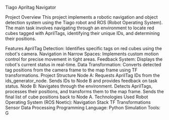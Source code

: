 Tiago Apriltag Navigator

Project Overview
This project implements a robotic navigation and object detection system using the Tiago robot and ROS (Robot Operating System). The main task involves navigating through an environment to locate red cubes tagged with AprilTags, identifying their unique IDs, and determining their positions.

Features
AprilTag Detection: Identifies specific tags on red cubes using the robot's camera.
Navigation in Narrow Spaces: Implements custom motion control for precise movement in tight areas.
Feedback System: Displays the robot's current status in real-time.
Data Transformation: Converts detected tag positions from the camera frame to the map frame using TF transformations.
Project Structure
Node A:
Requests AprilTag IDs from the ids_generator_node.
Sends IDs to Node B and provides feedback on task status.
Node B:
Navigates through the environment.
Detects AprilTags, processes their positions, and transforms them to the map frame.
Sends the final list of cube positions back to Node A.
Technologies Used
Robot Operating System (ROS Noetic):
Navigation Stack
TF Transformations
Sensor Data Processing
Programming Language: Python
Simulation Tools: G
